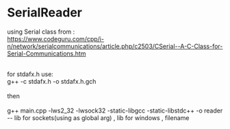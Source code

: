 # SerialReader<br/>
using Serial class from :<br/>
https://www.codeguru.com/cpp/i-n/network/serialcommunications/article.php/c2503/CSerial--A-C-Class-for-Serial-Communications.htm

 <br/> for stdafx.h use:<br/>
g++ -c stdafx.h -o stdafx.h.gch<br/><br/>
then<br/>  
g++ main.cpp -lws2_32 -lwsock32 -static-libgcc -static-libstdc++ -o reader<br/>
--             lib for sockets(using as global arg) ,  lib for windows , filename<br/>
